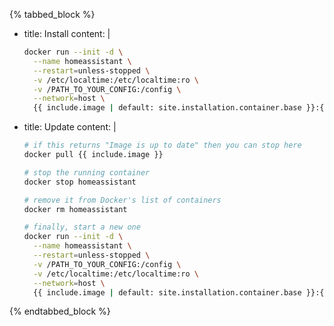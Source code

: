 {% tabbed_block %}

- title: Install
  content: |

    ```bash
    docker run --init -d \
      --name homeassistant \
      --restart=unless-stopped \
      -v /etc/localtime:/etc/localtime:ro \
      -v /PATH_TO_YOUR_CONFIG:/config \
      --network=host \
      {{ include.image | default: site.installation.container.base }}:{{ include.tag | default: 'stable' }}
    ```

- title: Update
  content: |

    ```bash
    # if this returns "Image is up to date" then you can stop here
    docker pull {{ include.image }}
    ```

    ```bash
    # stop the running container
    docker stop homeassistant
    ```

    ```bash
    # remove it from Docker's list of containers
    docker rm homeassistant
    ```

    ```bash
    # finally, start a new one
    docker run --init -d \
      --name homeassistant \
      --restart=unless-stopped \
      -v /PATH_TO_YOUR_CONFIG:/config \
      -v /etc/localtime:/etc/localtime:ro \
      --network=host \
      {{ include.image | default: site.installation.container.base }}:{{ include.tag | default: 'stable' }}
    ```

{% endtabbed_block %}
